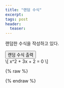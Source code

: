 ```yaml
---
title: "랜덤 수식"
excerpt: 
tags: post
header:
  teaser: 
---
```


랜덤한 수식을 작성하고 있다.

<section>
  <button id="latexBtn">랜덤 수식 출력</button>
  <div id="latexBox">\[ x^2 + 3x + 2 = 0 \]</div>
</section>

{% raw %}
<script>
document.addEventListener('DOMContentLoaded', function() {
  var latexList = [
    "\\[ x^2 + 3x + 2 = 0 \\]",
    "\\[ \\int_0^1 e^{-x^2} dx \\]",
    "\\[ \\sum_{n=1}^{\\infty} \\frac{1}{n^2} = \\frac{\\pi^2}{6} \\]",
    "\\[ a^2 + b^2 = c^2 \\]",
    "\\[ \\frac{d}{dx} \\sin x = \\cos x \\]",
    "\\[ \\lim_{x \\to 0} \\frac{\\sin x}{x} = 1 \\]"
  ];

  document.getElementById('latexBtn').onclick = function() {
    var idx = Math.floor(Math.random() * latexList.length);
    var latex = latexList[idx];
    document.getElementById('latexBox').innerHTML = latex;
    if (window.MathJax) {
      MathJax.Hub.Queue(['Typeset', MathJax.Hub, 'latexBox']);
    }
  };
});
</script>
{% endraw %}